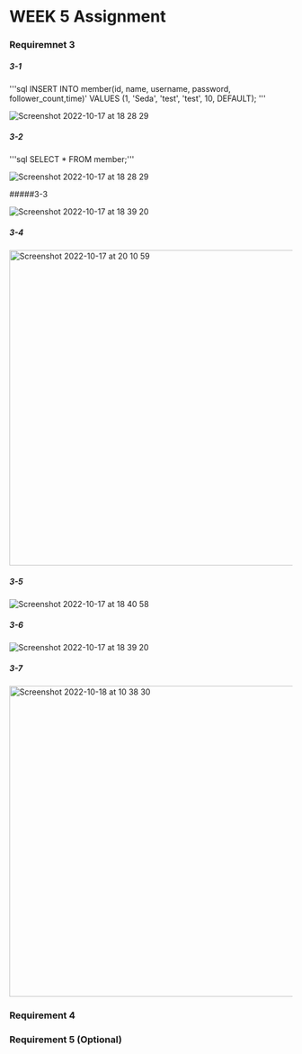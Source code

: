 # WEEK 5 Assignment 

### Requiremnet 3

##### 3-1
'''sql INSERT INTO member(id, name, username, password, follower_count,time)' VALUES (1, 'Seda', 'test', 'test', 10, DEFAULT);
'''

![Screenshot 2022-10-17 at 18 28 29](https://user-images.githubusercontent.com/108836777/196542144-08287875-b9df-49ca-a88d-2a0da07124e5.png)


##### 3-2
'''sql SELECT * FROM member;'''

![Screenshot 2022-10-17 at 18 28 29](https://user-images.githubusercontent.com/108836777/196542154-11876d5c-69d7-4ea2-998a-3c3bd6e5c0e3.png)





#####3-3

![Screenshot 2022-10-17 at 18 39 20](https://user-images.githubusercontent.com/108836777/196542396-f490edbb-7e59-491e-91c1-d17fc8a00122.png)


##### 3-4

<img width="560" alt="Screenshot 2022-10-17 at 20 10 59" src="https://user-images.githubusercontent.com/108836777/196542578-d362cfc2-23a9-43f5-98bf-18e2eb836f06.png">

##### 3-5

![Screenshot 2022-10-17 at 18 40 58](https://user-images.githubusercontent.com/108836777/196542754-c2952981-99dc-4110-9ddf-dc8e4616c2a5.png)



##### 3-6

![Screenshot 2022-10-17 at 18 39 20](https://user-images.githubusercontent.com/108836777/196542651-56927177-637e-42ad-a717-31a6890f0720.png)



##### 3-7

<img width="552" alt="Screenshot 2022-10-18 at 10 38 30" src="https://user-images.githubusercontent.com/108836777/196542865-57dc54b3-24b9-422d-b530-021334e33a98.png">







### Requirement 4



### Requirement 5 (Optional)
